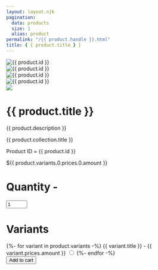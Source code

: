 ```yaml
---
layout: layout.njk
pagination:
  data: products
  size: 1
  alias: product
permalink: "/{{ product.handle }}.html"
title: { { product.title } }
---
```


<div
  class="
    mt-6
    max-w-2xl
    mx-auto
    sm:px-6
    lg:max-w-7xl lg:px-8 lg:grid lg:grid-cols-3 lg:gap-x-8
  "
>
  <div class="hidden aspect-w-3 aspect-h-4 rounded-lg overflow-hidden lg:block">
    <img
      src="{{ product.thumbnail }}"
      alt="{{ product.id }}"
      class="w-full h-full object-center object-cover"
    />
  </div>
  <div class="hidden lg:grid lg:grid-cols-1 lg:gap-y-8">
    <div class="aspect-w-3 aspect-h-2 rounded-lg overflow-hidden">
      <img
        src="{{ product.images.0.url }}"
        alt="{{ product.id }}"
        class="w-full h-96 object-center object-cover"
      />
    </div>
    <div class="aspect-w-3 aspect-h-2 rounded-lg overflow-hidden">
      <img
        src="{{ product.images.1.url }}"
        alt="{{ product.id }}"
        class="w-full h-full object-center object-cover"
      />
    </div>
  </div>
  <div class="hidden lg:grid lg:grid-cols-1 lg:gap-y-8">
    <div
      class="
        aspect-w-4 aspect-h-2
        sm:rounded-lg sm:overflow-hidden
        lg:aspect-w-3 lg:aspect-h-4
      "
    >
      <img
        src="{{ product.images.2.url }}"
        alt="{{ product.id }}"
        class="w-full h-full object-center object-cover"
      />
    </div>
    <div
      class="
        aspect-w-4 aspect-h-2
        sm:rounded-lg sm:overflow-hidden
        lg:aspect-w-3 lg:aspect-h-4
      "
    >
      <img
        src="{{ product.images.3.url }}"
        class="w-full h-full object-center object-cover"
      />
    </div>
  </div>
</div>
<div
  class="
    max-w-2xl
    mx-auto
    pt-10
    pb-16
    px-4
    sm:px-6
    lg:max-w-7xl
    lg:pt-16
    lg:pb-24
    lg:px-8
    lg:grid
    lg:grid-cols-3
    lg:grid-rows-[auto,auto,1fr]
    lg:gap-x-8
  "
>
  <div
    class="lg:col-span-2 lg:border-r lg:border-gray-200 lg:pr-8 mt-4 lg:mt-0"
  >
    <h1
      class="
        flex
        justify-center
        mb-5
        text-2xl
        font-extrabold
        tracking-tight
        text-gray-900
        sm:text-3xl
      "
    >
      {{ product.title }}
    </h1>
    <div class="flex justify-center space-y-6"><p class="text-gray-900">{{ product.description }}</p></div>
    <p class="text-sm font-bold flex justify-center text-gray-900">{{ product.collection.title }}</p>
    <p class="text-sm font-bold flex justify-center text-gray-900">Product ID = {{ product.id }}</p>
    <p class="text-sm font-bold flex justify-center text-gray-900">${{ product.variants.0.prices.0.amount }}</p>
    <form>
      <div class="flex space-x-3">
        <h1 class=" flex justify-center mb-5 text-lg font-bold tracking-tight text-gray-900">Quantity -</h1>
        <input type="number" name="quantity" value="1" min="0" max="10" class="flex border text-blue-900 py-1 items-center border-indigo-700" />
      </div>
      <h1 class=" flex justify-center mb-5 text-lg font-bold tracking-tight text-gray-900">Variants</h1>
      <div class="flex mt-2">
      {%- for variant in product.variants -%}
        <label for="{{ variant.id }}">
          {{ variant.title }} - {{ variant.prices.amount }}
          <span></span>
        </label>
        <input id="{{ variant.id }}" name="{{ variantId }}" type="radio" value="{{ variant.id }}" class="flex border text-blue-900 border-indigo-700 w-full">
      {%- endfor -%}
      </div>
      <button
        type="submit"
        class="
          mt-10
          w-full
          bg-blue-900
          border border-transparent
          rounded-md
          py-3
          px-8
          flex
          items-center
          justify-center
          text-base
          font-medium
          text-white
          hover:bg-indigo-700
          focus:outline-none
          focus:ring-2
          focus:ring-offset-2
          focus:ring-indigo-500
        "
      >
        Add to cart
      </button>
    </form>
  </div>
</div>
